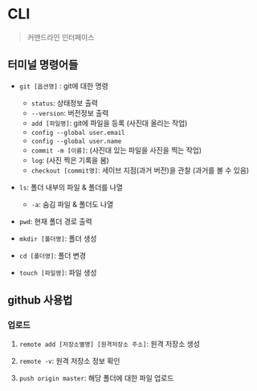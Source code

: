 # CLI

>  커맨드라인 인터페이스



## 터미널 명령어들

- `git [옵션명]` : git에 대한 명령

  - `status`: 상태정보 출력
  - `--version`: 버전정보 출력
  - `add [파일명]`: git에 파일을 등록 (사진대 올리는 작업)
  - `config --global user.email`
  - `config --global user.name`
  - `commit -m [이름]`: (사진대 있는 파일을 사진을 찍는 작업)
  - `log`: (사진 찍은 기록을 봄)
  - `checkout [commit명]`: 세이브 지점(과거 버전)을 관찰 (과거를 볼 수 있음)

  

- `ls`: 폴더 내부의 파일 & 폴더를 나열
  - `-a`: 숨김 파일 & 폴더도 나열
- `pwd`: 현재 폴더 경로 출력
- `mkdir [폴더명]`: 폴더 생성
- `cd [폴더명]`: 폴더 변경
- `touch [파일명]`: 파일 생성



## github 사용법

### 업로드

1. `remote add [저장소별명] [원격저장소 주소]`: 원격 저장소 생성

2. `remote -v`: 원격 저장소 정보 확인

3. `push origin master`: 해당 폴더에 대한 파일 업로드 

   